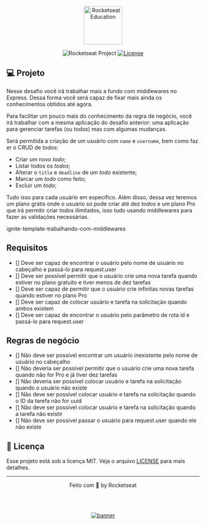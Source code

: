 <p align="center">
  <img alt="Rocketseat Education" src="https://avatars.githubusercontent.com/u/69590972?s=200&v=4" width="100px" />
</p>

<p align="center">
  <img src="https://img.shields.io/static/v1?label=Rocketseat&message=Education&color=8257e5&labelColor=202024" alt="Rocketseat Project" />
  <a href="LICENSE"><img  src="https://img.shields.io/static/v1?label=License&message=MIT&color=8257e5&labelColor=202024" alt="License"></a>
</p>


## 💻 Projeto

Nesse desafio você irá trabalhar mais a fundo com middlewares no Express. Dessa forma você será capaz de fixar mais ainda os conhecimentos obtidos até agora. 

Para facilitar um pouco mais do conhecimento da regra de negócio, você irá trabalhar com a mesma aplicação do desafio anterior: uma aplicação para gerenciar tarefas (ou *todos*) mas com algumas mudanças.

Será permitida a criação de um usuário com `name` e `username`, bem como fazer o CRUD de *todos*:

- Criar um novo *todo*;
- Listar todos os *todos*;
- Alterar o `title` e `deadline` de um *todo* existente;
- Marcar um *todo* como feito;
- Excluir um *todo*;

Tudo isso para cada usuário em específico. Além disso, dessa vez teremos um plano grátis onde o usuário só pode criar até dez *todos* e um plano Pro que irá permitir criar *todos* ilimitados, isso tudo usando middlewares para fazer as validações necessárias.

ignite-template-trabalhando-com-middlewares

## Requisitos

- [] Deve ser capaz de encontrar o usuário pelo nome de usuário no cabeçalho e passá-lo para request.user
- [] Deve ser possível permitir que o usuário crie uma nova tarefa quando estiver no plano gratuito e tiver menos de dez tarefas
- [] Deve ser capaz de permitir que o usuário crie infinitas novas tarefas quando estiver no plano Pro
- [] Deve ser capaz de colocar usuário e tarefa na solicitação quando ambos existem
- [] Deve ser capaz de encontrar o usuário pelo parâmetro de rota id e passá-lo para request.user

## Regras de negócio

- [] Não deve ser possível encontrar um usuário inexistente pelo nome de usuário no cabeçalho
- [] Não deveria ser possível permitir que o usuário crie uma nova tarefa quando não for Pro e já tiver dez tarefas
- [] Não deveria ser possível colocar usuário e tarefa na solicitação quando o usuário não existe
- [] Não deve ser possível colocar usuário e tarefa na solicitação quando o ID da tarefa não for uuid
- [] Não deve ser possível colocar usuário e tarefa na solicitação quando a tarefa não existir
- [] Não deve ser possível passar o usuário para request.user quando ele não existe

## 📝 Licença

Esse projeto está sob a licença MIT. Veja o arquivo [LICENSE](LICENSE) para mais detalhes.

---

<p align="center">
  Feito com 💜 by Rocketseat
</p>


<!--START_SECTION:footer-->

<br />
<br />

<p align="center">
  <a href="https://discord.gg/rocketseat" target="_blank">
    <img align="center" src="https://storage.googleapis.com/golden-wind/comunidade/rodape.svg" alt="banner"/>
  </a>
</p>

<!--END_SECTION:footer-->

